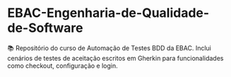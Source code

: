 # EBAC-Engenharia-de-Qualidade-de-Software 
📚 Repositório do curso de Automação de Testes BDD da EBAC. Inclui cenários de testes de aceitação escritos em Gherkin para funcionalidades como checkout, configuração e login.
